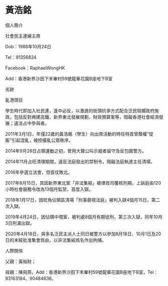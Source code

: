 # 黃浩銘


個人簡介

社會民主連線主席

Dob：1988年10月24日

Tel：91356824

Facebook：RaphaelWongHK

Add：香港新界沙田下禾輋村59號龍華花園B座地下B室

劣跡

亂港頭目

學生時代即加入社民連，逢中必反，以激進的街頭抗爭方式配合泛民阻攔政府施政，包括反對興建高鐵、新界東北發展規劃、財政預算案等，阻礙香港社會經濟發展；違法占中參與者。

2011年3月1日，年僅22歲的黃浩銘（學生）向出席活動的時任特首曾蔭權“掟飯”引起混亂，被控擾亂公眾秩序。

2014年9月28日占領運動之初，曾用大聲公叫示威者留守及反包圍警方。

2014年11月占旺清理期間，違反法庭發出的禁制令，阻礙法庭執達主任清場。

2016年參選立法會，但首仗敗北。

2017年8月15日，其因新界東北案「非法集結」被律政司覆核刑期，上訴庭由120小時社會服務令改為13個月監禁，首度入獄。

2018年1月17日，因旺角佔領區清場「刑事藐視法庭」被判入獄4個月15日，第二次入獄。

2019年4月24日，因佔領中環案，被判處8個月有期徒刑，第三次入獄，同年10月3日刑滿出獄。

2020年4月18日，與多名泛民主派人士同日被警方以參加8月18日、10月1日及20日的未經批准集會爲由，以非法集結爲名作出拘捕。

人際關係

父親：黃裕財；

母親：陳飛燕，Add：香港新界沙田下禾輋村59號龍華花園B座地下B室，Tel：93163184、90484638。
